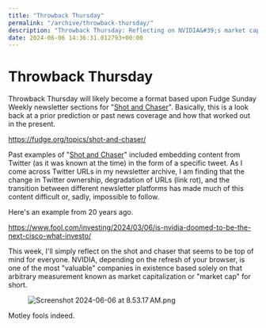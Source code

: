 ```yaml
---
title: "Throwback Thursday"
permalink: "/archive/throwback-thursday/"
description: "Throwback Thursday: Reflecting on NVIDIA&#39;s market cap and motley fools from 20 years ago."
date: 2024-06-06 14:36:31.012793+00:00
---
```


<h1>Throwback Thursday</h1><p>Throwback Thursday will likely become a format based upon Fudge Sunday Weekly newsletter sections for "<a target="_blank" rel="noopener noreferrer nofollow" href="https://fudge.org/topics/shot-and-chaser/">Shot and Chaser</a>". Basically, this is a look back at a prior prediction or past news coverage and how that worked out in the present.</p><p><a target="_blank" rel="noopener noreferrer nofollow" href="https://fudge.org/topics/shot-and-chaser/">https://fudge.org/topics/shot-and-chaser/</a></p><p>Past examples of "<a target="_blank" rel="noopener noreferrer nofollow" href="https://fudge.org/topics/shot-and-chaser/">Shot and Chaser</a>" included embedding content from Twitter (as it was known at the time) in the form of a specific tweet. As I come across Twitter URLs in my newsletter archive, I am finding that the change in Twitter ownership, degradation of URLs (link rot), and the transition between different newsletter platforms has made much of this content difficult or, sadly, impossible to follow.</p><p>Here's an example from 20 years ago.</p><p><a target="_blank" rel="noopener noreferrer nofollow" href="https://www.fool.com/investing/2024/03/06/is-nvidia-doomed-to-be-the-next-cisco-what-investo/">https://www.fool.com/investing/2024/03/06/is-nvidia-doomed-to-be-the-next-cisco-what-investo/</a></p><p>This week, I'll simply reflect on the shot and chaser that seems to be top of mind for everyone. NVIDIA, depending on the refresh of your browser, is one of the most "valuable" companies in existence based solely on that arbitrary measurement known as market capitalization or "market cap" for short.</p><figure><img src="https://assets.buttondown.email/images/3571bfcf-e2e1-45e5-86f3-d72db7dbb4a2.png?w=960&amp;fit=max" alt="Screenshot 2024-06-06 at 8.53.17 AM.png" draggable="false" contenteditable="false"><figcaption></figcaption></figure><p>Motley fools indeed.</p><ol class="footnotes"></ol>